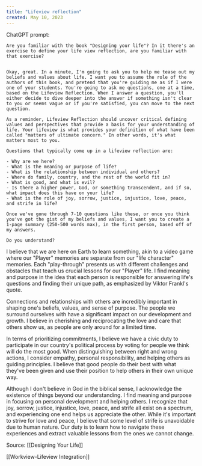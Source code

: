 ```yaml
---
title: "Lifeview reflection"
created: May 10, 2023
---
```

ChatGPT prompt:

```
Are you familiar with the book "Designing your life"? In it there's an exercise to define your life view reflection, are you familiar with that exercise?
```

```

Okay, great. In a minute, I'm going to ask you to help me tease out my beliefs and values about life. I want you to assume the role of the authors of this book, and pretend that you're guiding me as if I were one of your students. You're going to ask me questions, one at a time, based on the Lifeview Reflection. When I answer a question, you'll either decide to dive deeper into the answer if something isn't clear to you or seems vague or if you're satisfied, you can move to the next question. 

As a reminder, Lifeview Reflection should uncover critical defining values and perspectives that provide a basis for your understanding of life. Your lifeview is what provides your definition of what have been called "matters of ultimate concern." In other words, it's what matters most to you. 

Questions that typically come up in a lifeview reflection are:

- Why are we here?
- What is the meaning or purpose of life?
- What is the relationship between individual and others?
- Where do family, country, and the rest of the world fit in?
- What is good, and what is evil?
- Is there a higher power, God, or something transcendent, and if so, what impact does this have on your life?
- What is the role of joy, sorrow, justice, injustice, love, peace, and strife in life?

Once we've gone through 7-10 questions like these, or once you think you've got the gist of my beliefs and values, I want you to create a 1-page summary (250-500 words max), in the first person, based off of my answers. 

Do you understand?
```

I believe that we are here on Earth to learn something, akin to a video game where our "Player" memories are separate from our "life character" memories. Each "play-through" presents us with different challenges and obstacles that teach us crucial lessons for our "Player" life. I find meaning and purpose in the idea that each person is responsible for answering life's questions and finding their unique path, as emphasized by Viktor Frankl's quote.

Connections and relationships with others are incredibly important in shaping one's beliefs, values, and sense of purpose. The people we surround ourselves with have a significant impact on our development and growth. I believe in cherishing and reciprocating the love and care that others show us, as people are only around for a limited time.

In terms of prioritizing commitments, I believe we have a civic duty to participate in our country's political process by voting for people we think will do the most good. When distinguishing between right and wrong actions, I consider empathy, personal responsibility, and helping others as guiding principles. I believe that good people do their best with what they've been given and use their position to help others in their own unique way.

Although I don't believe in God in the biblical sense, I acknowledge the existence of things beyond our understanding. I find meaning and purpose in focusing on personal development and helping others. I recognize that joy, sorrow, justice, injustice, love, peace, and strife all exist on a spectrum, and experiencing one end helps us appreciate the other. While it's important to strive for love and peace, I believe that some level of strife is unavoidable due to human nature. Our duty is to learn how to navigate these experiences and extract valuable lessons from the ones we cannot change.


Source: [[Designing Your Life]]

[[Workview-Lifeview Integration]]





